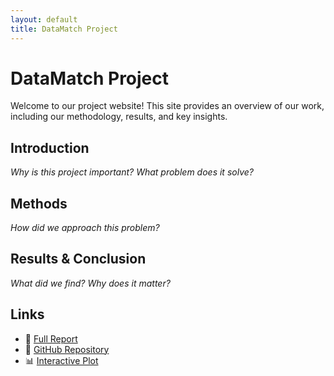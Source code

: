 ```yaml
---
layout: default
title: DataMatch Project
---
```


# DataMatch Project

Welcome to our project website! This site provides an overview of our work, including our methodology, results, and key insights.

## Introduction
_Why is this project important? What problem does it solve?_

## Methods
_How did we approach this problem?_

## Results & Conclusion
_What did we find? Why does it matter?_

## Links
- 📄 [Full Report](#)
- 📂 [GitHub Repository](#)
- 📊 [Interactive Plot](#)
